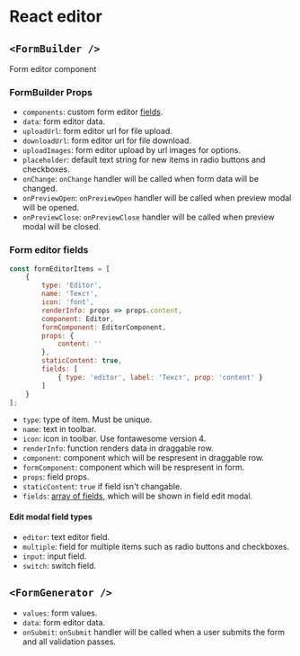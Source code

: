 # React editor

## `<FormBuilder />`

Form editor component

### FormBuilder Props

- `components`: custom form editor [fields](#form-editor-field).
- `data`: form editor data.
- `uploadUrl`: form editor url for file upload.
- `downloadUrl`: form editor url for file download.
- `uploadImages`: form editor upload by url images for options.
- `placeholder`: default text string for new items in radio buttons and checkboxes.
- `onChange`: `onChange` handler will be called when form data will be changed.
- `onPreviewOpen`: `onPreviewOpen` handler will be called when preview modal will be opened.
- `onPreviewClose`: `onPreviewClose` handler will be called when preview modal will be closed.

### Form editor fields

```js
const formEditorItems = [
    {
        type: 'Editor',
        name: 'Текст',
        icon: 'font',
        renderInfo: props => props.content,
        component: Editor,
        formComponent: EditorComponent,
        props: {
            content: ''
        },
        staticContent: true,
        fields: [
            { type: 'editor', label: 'Текст', prop: 'content' }
        ]
    }
];
```

- `type`: type of item. Must be unique.
- `name`: text in toolbar.
- `icon`: icon in toolbar. Use fontawesome version 4.
- `renderInfo`: function renders data in draggable row.
- `component`: component which will be respresent in draggable row.
- `formComponent`: component which will be respresent in form.
- `props`: field props.
- `staticContent`: `true` if field isn't changable.
- `fields`: [array of fields](#edit-modal-field-types), which will be shown in field edit modal.

#### Edit modal field types

- `editor`: text editor field.
- `multiple`: field for multiple items such as radio buttons and checkboxes.
- `input`: input field.
- `switch`: switch field.

## `<FormGenerator />`

- `values`: form values.
- `data`: form editor data.
- `onSubmit`: `onSubmit` handler will be called when a user submits the form and all validation passes.
